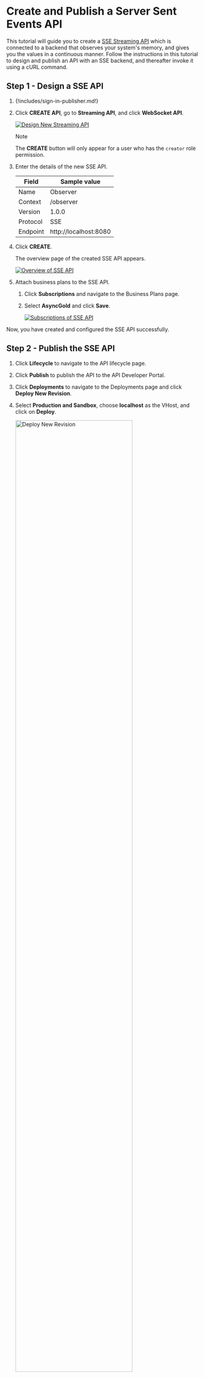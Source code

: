 # Create and Publish a Server Sent Events API

This tutorial will guide you to create a [SSE Streaming API]({{base_path}}/use-cases/streaming-usecase/create-streaming-api/create-a-sse-streaming-api) which is connected to a backend that observes your system's memory, and gives you the values in a continuous manner. Follow the instructions in this tutorial to design and publish an API with an SSE backend, and thereafter invoke it using a cURL command.

## Step 1 - Design a SSE API

1.  {!includes/sign-in-publisher.md!}

2.  Click **CREATE API**, go to **Streaming API**, and click **WebSocket API**.

    [![Design New Streaming API]({{base_path}}/assets/img/design/create-api/streaming-api/design-new-streaming-api.png)]({{base_path}}/assets/img/design/create-api/streaming-api/design-new-streaming-api.png)

    <html><div class="admonition note">
      <p class="admonition-title">Note</p>
      <p>The <b>CREATE</b> button will only appear for a user who has the <code>creator</code> role permission.</p>
      </div>
    </html>

3.  Enter the details of the new SSE API.

     <table>
     <thead>
     <tr>
     <th><b>Field</b></th>
     <th><b>Sample value</b></th>
     </tr>
     </thead>
     <tbody>
     <tr>
     <td>Name</td>
     <td>Observer</td>
     </tr>
     <tr>
     <td>Context</td>
     <td>/observer</td>
     </tr>
     <tr>
     <td>Version</td>
     <td>1.0.0</td>
     </tr>
     <tr>
     <td>Protocol</td>
     <td>SSE</td>
     </tr>
     <tr>
     <td>Endpoint</td>
     <td>http://localhost:8080</td>
     </tr>
     </tbody>
     </table>

4.  Click **CREATE**. 

     The overview page of the created SSE API appears.

     [![Overview of SSE API]({{base_path}}/assets/img/tutorials/streaming-api/sse-api-overview.png)]({{base_path}}/assets/img/tutorials/streaming-api/sse-api-overview.png)

5. Attach business plans to the SSE API.

      1. Click **Subscriptions** and navigate to the Business Plans page.

      2. Select **AsyncGold** and click **Save**.

           [![Subscriptions of SSE API]({{base_path}}/assets/img/tutorials/streaming-api/sse-api-subscriptions.png)]({{base_path}}/assets/img/tutorials/streaming-api/sse-api-subscriptions.png)

Now, you have created and configured the SSE API successfully.

## Step 2 - Publish the SSE API

1. Click **Lifecycle** to navigate to the API lifecycle page.

2. Click **Publish** to publish the API to the API Developer Portal.

2. Click **Deployments** to navigate to the Deployments page and click **Deploy New Revision**. 

3. Select **Production and Sandbox**, choose **localhost** as the VHost, and click on **Deploy**.

      <a href="{{base_path}}/assets/img/tutorials/streaming-api/streaming-api-deploy-new-revision.png"><img src="{{base_path}}/assets/img/tutorials/streaming-api/streaming-api-deploy-new-revision.png" width="80%" alt="Deploy New Revision"></a>

## Step 3 - Start the SSE Server

1. Download the sample SSE server from [WSO2 APIM Samples - GitHub repository](https://github.com/wos2/samples-apim/raw/sse/streaming-api-backends/sse/target/sse-server-1.0.0.jar).

2. Go to the directory where you did the downloaded and run the following command.

     ```sh
     java -jar sse-server-1.0.0.jar --time=5000 --interval=1000
     ```

## Step 4 - Invoke the SSE API

1. {!includes/sign-in-devportal.md!}

2. Click on the SSE API. 

      The API overview appears.

3. Subscribe to the API.

    1. Click **Subscriptions** to go to the Subscriptions page and click **SUBSCRIPTION & KEY GENERATION WIZARD**.
    
           This wizard takes you through the steps of creating a new application, subscribing, generating keys, and generating an access token to invoke the API. 

           <div class="admonition note">
           <p class="admonition-title">Note</p>
           <p> 
           You can use any application (e.g., JWT or OAuth) to subscribe to the API.
           </p>
           </div>

         [![Key Generation Wizard]({{base_path}}/assets/img/tutorials/streaming-api/streaming-api-key-generation-wizard.png)]({{base_path}}/assets/img/tutorials/streaming-api/streaming-api-key-generation-wizard.png)

    2. Copy the authorization token that appears, and click **FINISH**.

         [![Authorization Token]({{base_path}}/assets/img/tutorials/streaming-api/streaming-api-subscription-token.png)]({{base_path}}/assets/img/tutorials/streaming-api/streaming-api-subscription-token.png)

4. Try out the operations.
     
      Invoke the API with an authorization header by executing the following cURL command.
        
     ``` sh
     curl http://localhost:8280/observer/1.0.0/memory -H "Authorization: Bearer [accesstoken]" 
     ```

      You will receive continuous stream of events showing your memory usage, from the server.

     ``` string
     data:{"heap":67893392,"nonHeap":36260800,"ts":1614803952066,"identifier":"ram_222"}

     data:{"heap":72591160,"nonHeap":37250808,"ts":1614803953067,"identifier":"ram_223"}

     data:{"heap":72591160,"nonHeap":37251544,"ts":1614803954064,"identifier":"ram_224"}
     ```

You have successfully created and published your first SSE API, subscribed to it, obtained an access token for testing, and tested your API with an access token.
